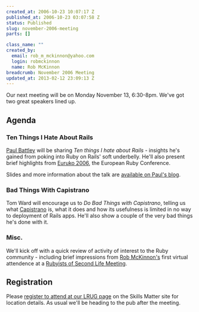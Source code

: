 ```yaml
--- 
created_at: 2006-10-23 10:07:17 Z
published_at: 2006-10-23 03:07:58 Z
status: Published
slug: november-2006-meeting
parts: []

class_name: ""
created_by: 
  email: rob_m_mckinnon@yahoo.com
  login: robmckinnon
  name: Rob McKinnon
breadcrumb: November 2006 Meeting
updated_at: 2013-02-12 23:09:13 Z
---
```


Our next meeting will be on Monday November 13, 6:30-8pm. We've got two great speakers lined up.

Agenda
------

### Ten Things I Hate About Rails

[Paul Battley](http://po-ru.com/) will be sharing _Ten things I hate about Rails_ - insights he's gained from poking into Ruby on Rails' soft underbelly. He'll also present brief highlights from [Euruko 2006](http://euruko.com/), the European Ruby Conference.

Slides and more information about the talk are [available on Paul's blog](http://po-ru.com/diary/ten-things-i-hate-about-rails/).

### Bad Things With Capistrano

Tom Ward will encourage us to _Do Bad Things with Capistrano_, telling us what [Capistrano](http://manuals.rubyonrails.com/read/book/17) is, what it does and how its usefulness is limited in no way to deployment of Rails apps.  He'll also show a couple of the very bad things he's done with it.

### Misc.

We'll kick off with a quick review of activity of interest to the Ruby community - including brief impressions from [Rob McKinnon's](http://blog.theyworkforyou.co.nz/) first virtual attendence at a [Rubyists of Second Life Meeting](http://secondlife.com/events/event.php?id=311956&date=1161219600).

Registration
------------

Please [register to attend at our LRUG page](http://skillsmatter.com/london-ruby-ug) on the Skills Matter site for location details. As usual we'll be heading to the pub after the meeting.
